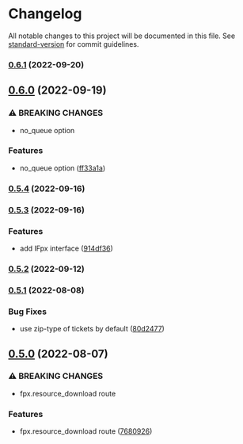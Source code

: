 # Changelog

All notable changes to this project will be documented in this file. See [standard-version](https://github.com/conventional-changelog/standard-version) for commit guidelines.

### [0.6.1](https://github.com/DataShades/ckanext-fpx/compare/v0.6.0...v0.6.1) (2022-09-20)

## [0.6.0](https://github.com/DataShades/ckanext-fpx/compare/v0.5.4...v0.6.0) (2022-09-19)


### ⚠ BREAKING CHANGES

* no_queue option

### Features

* no_queue option ([ff33a1a](https://github.com/DataShades/ckanext-fpx/commit/ff33a1ad6a1172e1ab3adf73531c5dda6e0fdab4))

### [0.5.4](https://github.com/DataShades/ckanext-fpx/compare/v0.5.3...v0.5.4) (2022-09-16)

### [0.5.3](https://github.com/DataShades/ckanext-fpx/compare/v0.5.2...v0.5.3) (2022-09-16)


### Features

* add IFpx interface ([914df36](https://github.com/DataShades/ckanext-fpx/commit/914df36a89aa4911d46cd427ad2b701c81f2ef47))

### [0.5.2](https://github.com/datashades/ckanext-fpx/compare/v0.5.1...v0.5.2) (2022-09-12)

### [0.5.1](https://github.com/datashades/ckanext-fpx/compare/v0.5.0...v0.5.1) (2022-08-08)


### Bug Fixes

* use zip-type of tickets by default ([80d2477](https://github.com/datashades/ckanext-fpx/commit/80d2477d76a4383a3ea279c55c3f19bdf0463fb5))

## [0.5.0](https://github.com/DataShades/ckanext-fpx/compare/v0.4.1...v0.5.0) (2022-08-07)


### ⚠ BREAKING CHANGES

* fpx.resource_download route

### Features

* fpx.resource_download route ([7680926](https://github.com/DataShades/ckanext-fpx/commit/768092690bad50b0044c5a902691ad222fe0abe7))
